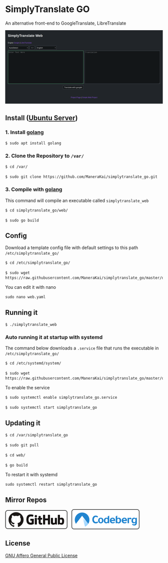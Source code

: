 # SimplyTranslate GO
An alternative front-end to GoogleTranslate, LibreTranslate

![screenshot1](./docs/screenshot1.png)

## Install ([Ubuntu Server](https://ubuntu.com/download/server))
### 1. Install [golang](https://golang.org/)
```
$ sudo apt install golang
```

### 2. Clone the Repository to `/var/`
```
$ cd /var/

$ sudo git clone https://github.com/ManeraKai/simplytranslate_go.git
```

### 3. Compile with [golang](https://golang.org/)
This command will compile an executable called `simplytranslate_web`
```
$ cd simplytranslate_go/web/

$ sudo go build
```


## Config
Download a template config file with default settings to this path `/etc/simplytranslate_go/`
 
```
$ cd /etc/simplytranslate_go/

$ sudo wget https://raw.githubusercontent.com/ManeraKai/simplytranslate_go/master/docs/web.yaml

```
You can edit it with nano
```
sudo nano web.yaml
```

## Running it
```
$ ./simplytranslate_web
```

### Auto running it at startup with systemd
The command below downloads a `.service` file that runs the executable in `/etc/simplytranslate_go/`
```
$ cd /etc/systemd/system/

$ sudo wget https://raw.githubusercontent.com/ManeraKai/simplytranslate_go/master/docs/simplytranslate_go.service
```

To enable the service
```
$ sudo systemctl enable simplytranslate_go.service

$ sudo systemctl start simplytranslate_go
```


## Updating it
```
$ cd /var/simplytranslate_go

$ sudo git pull

$ cd web/

$ go build
```
To restart it with systemd
```
sudo systemctl restart simplytranslate_go
```

## Mirror Repos
[![GitHub](https://raw.githubusercontent.com/ManeraKai/manerakai/main/icons/github.svg)](https://github.com/ManeraKai/simplytranslate_go)&nbsp;&nbsp;
[![Codeberg](https://raw.githubusercontent.com/ManeraKai/manerakai/main/icons/codeberg.svg)](https://codeberg.org/ManeraKai/simplytranslate_go)&nbsp;&nbsp;

## License
[GNU Affero General Public License](./LICENSE)
